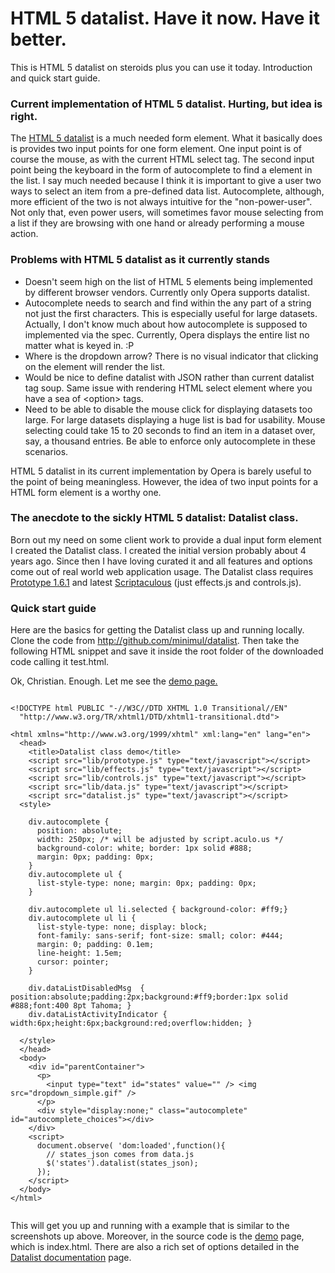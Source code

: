# HTML 5 datalist. Have it now. Have it better.

This is HTML 5 datalist on steroids plus you can use it today. Introduction and quick start guide.

### Current implementation of HTML 5 datalist. Hurting, but idea is right.
The <a href="http://www.whatwg.org/specs/web-apps/current-work/multipage/the-button-element.html#the-datalist-element">HTML 5 datalist</a> is a much needed form element. What it basically does is provides two input points for one form element. One input point is of course the mouse, as with the current HTML select tag. The second input point being the keyboard in the form of autocomplete to find a element in the list. I say much needed because I think it is important to give a user two ways to select an item from a pre-defined data list. Autocomplete, although, more efficient of the two is not always intuitive for the "non-power-user". Not only that, even power users, will sometimes favor mouse selecting from a list if they are browsing with one hand or already performing a mouse action.

### Problems with HTML 5 datalist as it currently stands
<ul id="datalistProblems">
    <li>Doesn't seem high on the list of HTML 5 elements being implemented by different browser vendors. Currently only Opera supports datalist.</li>
    <li>Autocomplete needs to search and find within the any part of a string not just the first characters.  This is especially useful for large datasets. Actually, I don't know much about how autocomplete is supposed to implemented via the spec. Currently, Opera displays the entire list no matter what is keyed in. :P</li>
    <li>Where is the dropdown arrow? There is no visual indicator that clicking on the element will render the list.</li>
    <li>Would be nice to define datalist with JSON rather than current datalist tag soup. Same issue with rendering HTML select element where you have a sea of &lt;option> tags.</li>
    <li>Need to be able to disable the mouse click for displaying datasets too large. For large datasets displaying a huge list is bad for usability. Mouse selecting could take 15 to 20 seconds to find an item in a dataset over, say, a thousand entries. Be able to enforce only autocomplete in these scenarios.</li>
</ul>

HTML 5 datalist in its current implementation by Opera is barely useful to the point of being meaningless. However, the idea of two input points for a HTML form element is a worthy one.

### The anecdote to the sickly HTML 5 datalist: Datalist class.
Born out my need on some client work to provide a dual input form element I created the Datalist class. I created the initial version probably about 4 years ago. Since then I have loving curated it and all features and options come out of real world web application usage. The Datalist class requires [Prototype 1.6.1](http://prototypejs.org) and latest [Scriptaculous](http://script.aculo.us/) (just effects.js and controls.js).

### Quick start guide
Here are the basics for getting the Datalist class up and running locally. Clone the code from http://github.com/minimul/datalist. Then take the following HTML snippet and save it inside the root folder of the downloaded code calling it test.html.

<p class="demoNotice">
Ok, Christian. Enough. Let me see the <a href="http://minimul.com/demo/datalist/index.html" target="_blank">demo page.</a>
</p>

<pre>
<code class="html">
&lt;!DOCTYPE html PUBLIC &quot;-//W3C//DTD XHTML 1.0 Transitional//EN&quot;
  &quot;http://www.w3.org/TR/xhtml1/DTD/xhtml1-transitional.dtd&quot;&gt;

&lt;html xmlns=&quot;http://www.w3.org/1999/xhtml&quot; xml:lang=&quot;en&quot; lang=&quot;en&quot;&gt;
  &lt;head&gt;
    &lt;title&gt;Datalist class demo&lt;/title&gt;
    &lt;script src=&quot;lib/prototype.js&quot; type=&quot;text/javascript&quot;&gt;&lt;/script&gt;
    &lt;script src=&quot;lib/effects.js&quot; type=&quot;text/javascript&quot;&gt;&lt;/script&gt;
    &lt;script src=&quot;lib/controls.js&quot; type=&quot;text/javascript&quot;&gt;&lt;/script&gt;
    &lt;script src=&quot;lib/data.js&quot; type=&quot;text/javascript&quot;&gt;&lt;/script&gt;
    &lt;script src=&quot;datalist.js&quot; type=&quot;text/javascript&quot;&gt;&lt;/script&gt;
  &lt;style&gt;

    div.autocomplete {
      position: absolute;
      width: 250px; /* will be adjusted by script.aculo.us */
      background-color: white; border: 1px solid #888;
      margin: 0px; padding: 0px;
    }
    div.autocomplete ul {
      list-style-type: none; margin: 0px; padding: 0px;
    }

    div.autocomplete ul li.selected { background-color: #ff9;}
    div.autocomplete ul li {
      list-style-type: none; display: block;
      font-family: sans-serif; font-size: small; color: #444;
      margin: 0; padding: 0.1em;
      line-height: 1.5em;
      cursor: pointer;
    }

    div.dataListDisabledMsg  { position:absolute;padding:2px;background:#ff9;border:1px solid #888;font:400 8pt Tahoma; }
    div.dataListActivityIndicator { width:6px;height:6px;background:red;overflow:hidden; }

  &lt;/style&gt;
  &lt;/head&gt;
  &lt;body&gt;
    &lt;div id=&quot;parentContainer&quot;&gt;
      &lt;p&gt;
        &lt;input type=&quot;text&quot; id=&quot;states&quot; value=&quot;&quot; /&gt; &lt;img src=&quot;dropdown_simple.gif&quot; /&gt;
      &lt;/p&gt;
      &lt;div style=&quot;display:none;&quot; class=&quot;autocomplete&quot; id=&quot;autocomplete_choices&quot;&gt;&lt;/div&gt;
    &lt;/div&gt;
    &lt;script&gt;
      document.observe( 'dom:loaded',function(){
        // states_json comes from data.js
        $('states').datalist(states_json);
      });
    &lt;/script&gt;
  &lt;/body&gt;
&lt;/html&gt;

</code></pre>

This will get you up and running with a example that is similar to the screenshots up above. Moreover, in the source code is the <a href="http://minimul.com/demo/datalist/index.html" target="_blank">demo</a> page, which is index.html. There are also a rich set of options detailed in the <a href="http://minimul.com/datalist-documentation.html" target="_blank">Datalist documentation</a> page.
